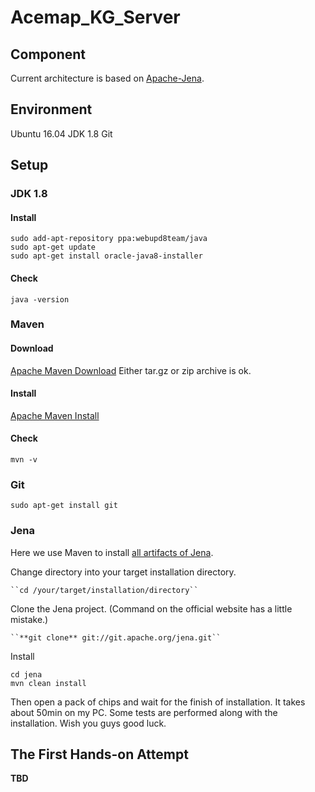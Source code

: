 # Acemap_KG_Server

## Component
Current architecture is based on [Apache-Jena](http://jena.apache.org/).

## Environment
Ubuntu 16.04
JDK 1.8
Git

## Setup
### JDK 1.8
#### Install
    sudo add-apt-repository ppa:webupd8team/java
    sudo apt-get update
    sudo apt-get install oracle-java8-installer

#### Check
    java -version

### Maven
#### Download
[Apache Maven Download](http://maven.apache.org/download.cgi) Either tar.gz or zip archive is ok.
#### Install
[Apache Maven Install](http://maven.apache.org/install.html)
#### Check
    mvn -v

### Git
    sudo apt-get install git

### Jena
Here we use Maven to install [all artifacts of Jena](http://jena.apache.org/download/maven.html).

Change directory into your target installation directory.

    ``cd /your/target/installation/directory``
Clone the Jena project. (Command on the official website has a little mistake.)

    ``**git clone** git://git.apache.org/jena.git``
Install

    cd jena
    mvn clean install
    
Then open a pack of chips and wait for the finish of installation. It takes about 50min on my PC. Some tests are performed along with the installation. Wish you guys good luck.

## The First Hands-on Attempt
**TBD**
